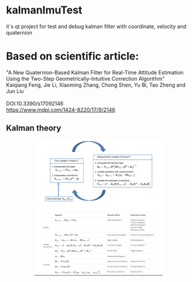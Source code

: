 # kalmanImuTest
it`s qt project for test and debug kalman filter with coordinate, velocity and quaternion

# Based on scientific article: 
"A New Quaternion-Based Kalman Filter for Real-Time Attitude Estimation Using the Two-Step
Geometrically-Intuitive Correction Algorithm"
<br>
Kaiqiang Feng, Jie Li, Xiaoming Zhang, Chong Shen, Yu Bi, Tao Zheng and Jun Liu
<br>
<br>
DOI:10.3390/s17092146
<br>
https://www.mdpi.com/1424-8220/17/9/2146

## Kalman theory
<p align="center">
  <img src="kalman_filter/Capture.PNG" width="350" title="hover text">
</p>
